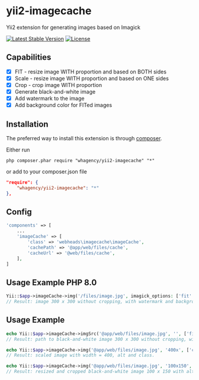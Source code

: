 # yii2-imagecache

Yii2 extension for generating images based on Imagick

[![Latest Stable Version](https://poser.pugx.org/whagency/yii2-imagecache/v/stable)](https://packagist.org/packages/whagency/yii2-imagecache)
[![License](https://poser.pugx.org/whagency/yii2-imagecache/license)](https://packagist.org/packages/whagency/yii2-imagecache)


Capabilities
------------

- [x] FIT - resize image WITH proportion and based on BOTH sides
- [x] Scale - resize image WITH proportion and based on ONE sides
- [x] Crop - crop image WITH proportion
- [x] Generate black-and-white image
- [x] Add watermark to the image
- [x] Add background color for FITed images

Installation
------------

The preferred way to install this extension is through [composer](http://getcomposer.org/download/).

Either run

```
php composer.phar require "whagency/yii2-imagecache" "*"
```

or add to your composer.json file


```json
"require": {
    "whagency/yii2-imagecache": "*"
},
```

Config
------

~~~php
'components' => [
    ...
    'imageCache' => [
        'class' => 'webheads\imagecache\imageCache',
        'cachePath' => '@app/web/files/cache',
        'cacheUrl' => '@web/files/cache',
    ],
]
~~~

Usage Example PHP 8.0
-------------

~~~php
Yii::$app->imageCache->img('/files/image.jpg', imagick_options: ['fit' => 300, 'bg' => '#ff0000', 'watermark' => '@app/web/files/images/wmk.png'])
// Result: image 300 x 300 without cropping, with watermark and background color.
~~~

Usage Example
-------------

~~~php
echo Yii::$app->imageCache->imgSrc('@app/web/files/image.jpg', '', ['fit' => 300, 'bw' => true, 'watermark' => '@app/web/files/watermark-image.png']);
// Result: path to black-and-white image 300 x 300 without cropping, with watermark.

echo Yii::$app->imageCache->img('@app/web/files/image.jpg', '400x', ['class'=>'my-class', 'alt' => 'Image']);
// Result: scaled image with width = 400, alt and class.

echo Yii::$app->imageCache->img('@app/web/files/image.jpg', '100x150', ['alt' => 'Image'], ['bw' => true]);
// Result: resized and cropped black-and-white image 100 x 150 with alt.
~~~
